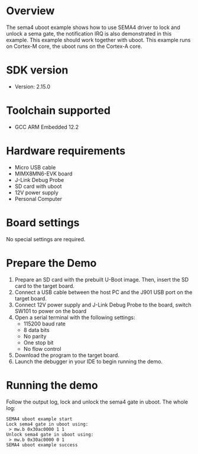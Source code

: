 Overview
========
The sema4 uboot example shows how to use SEMA4 driver to lock and unlock a sema gate,
the notification IRQ is also demonstrated in this example.
This example should work together with uboot. This example runs on Cortex-M core,
the uboot runs on the Cortex-A core.

SDK version
===========
- Version: 2.15.0

Toolchain supported
===================
- GCC ARM Embedded  12.2

Hardware requirements
=====================
- Micro USB cable
- MIMX8MN6-EVK  board
- J-Link Debug Probe
- SD card with uboot
- 12V power supply
- Personal Computer

Board settings
==============
No special settings are required.

Prepare the Demo
================
1.  Prepare an SD card with the prebuilt U-Boot image. Then, insert the SD card to the target board.
2.  Connect a USB cable between the host PC and the J901 USB port on the target board.
3.  Connect 12V power supply and J-Link Debug Probe to the board, switch SW101 to power on the board
4.  Open a serial terminal with the following settings:
    - 115200 baud rate
    - 8 data bits
    - No parity
    - One stop bit
    - No flow control
4.  Download the program to the target board.
5.  Launch the debugger in your IDE to begin running the demo.

Running the demo
================
Follow the output log, lock and unlock the sema4 gate in uboot. The whole log:
~~~~~~~~~~~~~~~~~~~
SEMA4 uboot example start
Lock sema4 gate in uboot using:
 > mw.b 0x30ac0000 1 1
Unlock sema4 gate in uboot using:
 > mw.b 0x30ac0000 0 1
SEMA4 uboot example success
~~~~~~~~~~~~~~~~~~~
